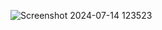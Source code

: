 ![Screenshot 2024-07-14 123523](https://github.com/user-attachments/assets/0ac09ed5-7cc3-4f2c-b8a7-0e566cfbe6ee)
